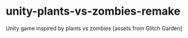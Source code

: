 # unity-plants-vs-zombies-remake
Unity game inspired by plants vs zombies [assets from Glitch Garden]
